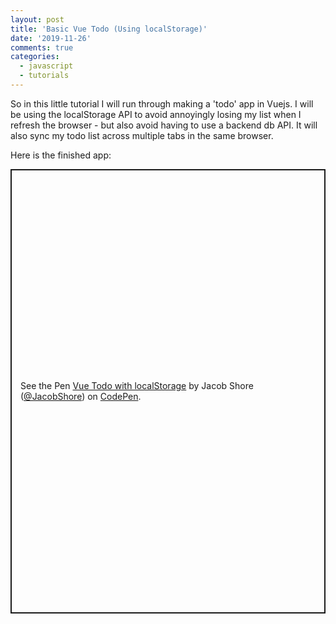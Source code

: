 ```yaml
---
layout: post
title: 'Basic Vue Todo (Using localStorage)'
date: '2019-11-26'
comments: true
categories:
  - javascript
  - tutorials
---
```


So in this little tutorial I will run through making a 'todo' app in Vuejs. I will be using the localStorage API to avoid annoyingly losing my list when I refresh the browser - but also avoid having to use a backend db API. It will also sync my todo list across multiple tabs in the same browser.

Here is the finished app:

<p class="codepen" data-height="711" data-theme-id="dark" data-default-tab="result" data-user="JacobShore" data-slug-hash="QWWXvGw" style="height: 711px; box-sizing: border-box; display: flex; align-items: center; justify-content: center; border: 2px solid; margin: 1em 0; padding: 1em;" data-pen-title="Vue Todo with localStorage">
  <span>See the Pen <a href="https://codepen.io/JacobShore/pen/QWWXvGw">
  Vue Todo with localStorage</a> by Jacob Shore (<a href="https://codepen.io/JacobShore">@JacobShore</a>)
  on <a href="https://codepen.io">CodePen</a>.</span>
</p>
<script async src="https://static.codepen.io/assets/embed/ei.js"></script>
